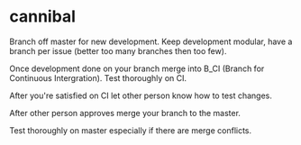 # cannibal

Branch off master for new development. Keep development modular, have a branch per issue (better too many branches then too few).

Once development done on your branch merge into B_CI (Branch for Continuous Intergration). Test thoroughly on CI.

After you're satisfied on CI let other person know how to test changes.

After other person approves merge your branch to the master.

Test thoroughly on master especially if there are merge conflicts.
